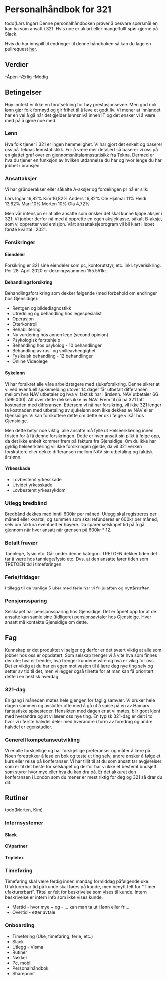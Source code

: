 # Personalhåndbok for 321
todo(Lars Ingar)
Denne personalhåndboken prøver å besvare spørsmål en kan ha som ansatt i 321. Hvis noe er uklart eller mangelfullt spør gjerne på Slack.

Hvis du har innspill til endringer til denne håndboken så kan du lage en pullrequest [her]().

## Verdier

-Åpen
-Ærlig
-Modig

## Betingelser

Høy inntekt er ikke en forutsetning for høy prestasjonsevne. Men god nok lønn gjør folk fornøyd og gir frihet til å leve et godt liv. Vi mener at innlandet har en vei å gå når det gjelder lønnsnivå innen IT og det ønsker vi å være med på å gjøre noe med.

### Lønn

Hva folk tjener i 321 er ingen hemmelighet. Vi har gjort det enkelt og baserer oss på Teknas lønnstatistikk. For å være mer detaljert så baserer vi oss på en glattet graf over en gjennomsnittslønnsstatisikk fra Tekna. Dermed er hva du tjener en funksjon av hvilken utdannelse du har og hvor lenge du har jobbet i bransjen. 

### Ansattaksjer

Vi har gründerakser eller såkalte A-aksjer og fordelingen pr nå er slik:

Lars Ingar 16,82%
Kim 16,82%
Anders 16,82%
Ole Hjalmar 11%
Heidi 13,82%
Mari 10%
Morten 10%
Ola 4,72%

Men vår intensjon er at alle ansatte som ønsker det skal kunne kjøpe aksjer i 321. Vi jobber derfor nå med å opprette en egen aksjeklasse, såkalt B-aksje, som vi oppretter ved emisjon. Vårt ansattaksjeprogram vil bli klart i løpet første kvartal i 2021. 


### Forsikringer

#### Eiendeler

Forsikring er 321 sine eiendeler som pc, kontorutstyr, etc. inkl. tyverisikring. Per 28. April 2020 er dekningssummen 155.551kr.

#### Behandlingsforsikring

Behandlingsforsikring som dekker følgende (med forbehold om endringer hos Gjensidige):

- Røntgen og bildediagnostikk
- Utredning og behandling hos legespesialist
- Operasjon
- Etterkontroll
- Rehabilitering
- Ny vurdering hos annen lege (second opinion)
- Psykologisk førstehjelp
- Behandling hos psykolog - 10 behandlinger
- Behandling av rus- og spilleavhengighet
- Fysikalsk behandling - 12 behandlinger
- Online Videolege

#### Sykelønn

Vi har forsikret alle våre arbeidstagere med sjukeforsikring. Denne sikrer at vi ved eventuell sjukemelding utover 14 dager får utbetalt differansen mellom hva NAV utbetaler og hva vi faktisk har i årslønn. NAV utbetaler 6G (599.000). Alt over dette dekkes ikke av NAV. Frem til nå ha 321 tatt kostnaden med differansen. Ettersom vi nå har forsikring, vil ikke 321 lenger ta kostnaden med utbetaling av sjukelønn som ikke dekkes av NAV eller Gjensidige. Vi kan forskuttere dette om dette er ok i følge vilkår hos Gjensidige.

Men dette betyr noe viktig: alle ansatte må fylle ut Helseerklæring innen fristen for å få denne forsikringen. Dette er hver ansatt sin plikt å følge opp, da det ikke enkelt kommer frem på faktura fra Gjensidige. Om du ikke har gyldig helseerklæring vil ikke forsikringen gjelde, da vil 321 verken forskuttere eller dekke differansen mellom NAV sin utbetaling og faktisk årslønn.

#### Yrkesskade

- Lovbestemt yrkesskade
- Utvidet yrkesskade
- Lovbestemt yrkessykdom

### Utlegg bredbånd

Bredbånd dekkes med inntil 600kr per måned. Utlegg skal registreres per måned eller kvartal, og summen som skal refunderes er 600kr per måned, selv om faktura eventuelt er høyere. Da sparer selskapet tid på å gå gjennom når hver ansatt når grensen på 600kr * 12.


### Betalt fravær

Tannlege, fysio etc. Går under denne kategori.
TRETOEN dekker tiden det tar å være hos tannlege/fysio etc.
Dvs. at den ansatte fører tiden som TRETOEN tid i timeføringen.

### Ferie/fridager

I tillegg til de vanlige 5 uker med ferie har vi fri julaften og nyttårsaften.

### Pensjonssparing

Selskapet har pensjonssparing hos Gjensidige. Det er åpnet opp for at de ansatte kan samle sine (tidligere) pensjonsavtaler hos Gjensidige. Hver ansatt må kontakte Gjensidige om dette.

## Fag

Kunnskap er det produktet vi selger og derfor er det svært viktig at alle som jobber hos oss er oppdatert. Som selskap trenger vi å vite hva som finnes der ute; hva er trender, hva trenger kundene våre og hva er vikig for oss. Det er viktig at du har en egen motivasjon til å lære deg nye ting selv og setter av tid til det, men vi legger også tilrette for at man kan få prioritert dette i en hektisk hverdag.

### 321-dag

En gang i måneden møtes hele gjengen for faglig samvær. Vi bruker hele dagen sammen og avslutter ofte med å gå ut å spise på en av Hamars fantastiske spisesteder.
Hensikten med dagen er at vi møtes, blir godt kjent med hverandre og at vi lærer oss nye ting. En typisk 321-dag er delt i to hvor vi i første halvdel deler med hverandre i form av foredrag og andre halvdel er egenstudier.

### Generell kompetanseutvikling

Vi er alle forskjellige og har forskjellige preferanser og måter å lære på. Noen foretrekker å lese en bok og teste ut ting selv, andre ønsker å følge et kurs eller reise på konferanser. Vi har tillit til at du som ansatt tar avgjørelser som er til det beste for selskapet og derfor har vi ikke et bestemt budsjett som styrer hvor mye eller hva du kan dra på. Er det akkurat den konferansen i London som du mener er mest riktig for deg og 321 så drar du dit.

## Rutiner
todo(Morten, Kim)
### Internsystemer 

#### Slack

#### CVpartner

#### Tripletex

### Timeføring

Timeføring skal være ferdig innen mandag formiddag påfølgende uke.
Ufakturerbar tid på kunde skal føres på kunde, men benytt felt for “Timer ufakturerbart”.
Tittel er felt for beskrivelse som vises til kunde.
Intern beskrivelse er intern info som ikke vises kunde.

- Mertid - hvor mye + og - ... kan man ta ut i lønn eller fri...
- Overtid - etter avtale

### Onboarding

- Timeføring (Uke, timeføring, ferie, etc.)
- Slack
- Utlegg - Visma
- Rutiner
- Nøkkel
- Pc, mobil
- Personalhåndbok
- Sharepoint
